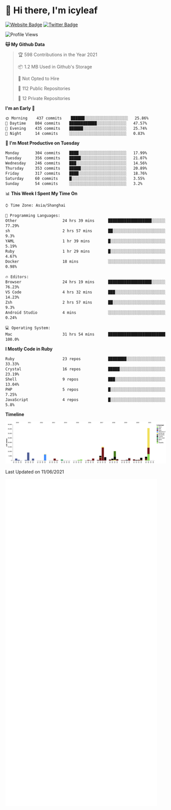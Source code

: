# 👋 Hi there, I'm icyleaf

[![Website Badge](https://img.shields.io/badge/-icyleaf.com-444444?style=flat&logo=Google-Chrome&logoColor=f2f2f2&link=https://icyleaf.com)](https://icyleaf.com)
[![Twitter Badge](https://img.shields.io/badge/-@icyleaf-1da1f2?style=flat&labelColor=1ca0f1&logo=twitter&logoColor=white&link=https://twitter.com/icyleaf)](https://twitter.com/icyleaf)

<!--START_SECTION:waka-->
![Profile Views](http://img.shields.io/badge/Profile%20Views-11-blue)

**🐱 My Github Data** 

> 🏆 598 Contributions in the Year 2021
 > 
> 📦 1.2 MB Used in Github's Storage 
 > 
> 🚫 Not Opted to Hire
 > 
> 📜 112 Public Repositories 
 > 
> 🔑 12 Private Repositories  
 > 
**I'm an Early 🐤** 

```text
🌞 Morning    437 commits    ██████░░░░░░░░░░░░░░░░░░░   25.86% 
🌆 Daytime    804 commits    ████████████░░░░░░░░░░░░░   47.57% 
🌃 Evening    435 commits    ██████░░░░░░░░░░░░░░░░░░░   25.74% 
🌙 Night      14 commits     ░░░░░░░░░░░░░░░░░░░░░░░░░   0.83%

```
📅 **I'm Most Productive on Tuesday** 

```text
Monday       304 commits    ████░░░░░░░░░░░░░░░░░░░░░   17.99% 
Tuesday      356 commits    █████░░░░░░░░░░░░░░░░░░░░   21.07% 
Wednesday    246 commits    ███░░░░░░░░░░░░░░░░░░░░░░   14.56% 
Thursday     353 commits    █████░░░░░░░░░░░░░░░░░░░░   20.89% 
Friday       317 commits    ████░░░░░░░░░░░░░░░░░░░░░   18.76% 
Saturday     60 commits     █░░░░░░░░░░░░░░░░░░░░░░░░   3.55% 
Sunday       54 commits     ░░░░░░░░░░░░░░░░░░░░░░░░░   3.2%

```


📊 **This Week I Spent My Time On** 

```text
⌚︎ Time Zone: Asia/Shanghai

💬 Programming Languages: 
Other                    24 hrs 39 mins      ███████████████████░░░░░░   77.29% 
sh                       2 hrs 57 mins       ██░░░░░░░░░░░░░░░░░░░░░░░   9.3% 
YAML                     1 hr 39 mins        █░░░░░░░░░░░░░░░░░░░░░░░░   5.19% 
Ruby                     1 hr 29 mins        █░░░░░░░░░░░░░░░░░░░░░░░░   4.67% 
Docker                   18 mins             ░░░░░░░░░░░░░░░░░░░░░░░░░   0.98%

🔥 Editors: 
Browser                  24 hrs 19 mins      ███████████████████░░░░░░   76.23% 
VS Code                  4 hrs 32 mins       ███░░░░░░░░░░░░░░░░░░░░░░   14.23% 
Zsh                      2 hrs 57 mins       ██░░░░░░░░░░░░░░░░░░░░░░░   9.3% 
Android Studio           4 mins              ░░░░░░░░░░░░░░░░░░░░░░░░░   0.24%

💻 Operating System: 
Mac                      31 hrs 54 mins      █████████████████████████   100.0%

```

**I Mostly Code in Ruby** 

```text
Ruby                     23 repos            ████████░░░░░░░░░░░░░░░░░   33.33% 
Crystal                  16 repos            █████░░░░░░░░░░░░░░░░░░░░   23.19% 
Shell                    9 repos             ███░░░░░░░░░░░░░░░░░░░░░░   13.04% 
PHP                      5 repos             █░░░░░░░░░░░░░░░░░░░░░░░░   7.25% 
JavaScript               4 repos             █░░░░░░░░░░░░░░░░░░░░░░░░   5.8%

```


**Timeline**

![Chart not found](https://raw.githubusercontent.com/icyleaf/icyleaf/main/charts/bar_graph.png) 


 Last Updated on 11/06/2021
<!--END_SECTION:waka-->

![Metrics](https://github.com/icyleaf/icyleaf/blob/main/github-metrics.svg)
